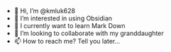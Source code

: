 - 👋 Hi, I’m @kmluk628
- 👀 I’m interested in using Obsidian
- 🌱 I currently want to learn Mark Down 
- 💞️ I’m looking to collaborate with my granddaughter
- 📫 How to reach me? Tell you later...

<!---
kmluk628/kmluk628 is a ✨ special ✨ repository because its `README.md` (this file) appears on your GitHub profile.
You can click the Preview link to take a look at your changes.
--->
